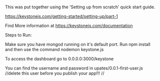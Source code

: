 This was put together using the 'Setting up from scratch' quick start guide.

https://keystonejs.com/getting-started/setting-up/part-1

Find More information at https://keystonejs.com/documentation

Steps to Run:

Make sure you have mongod running on it's default port.
Run npm install and then use the command nodemon keystone.js

To access the dashboard go to 0.0.0.0:3000/keystone

You can find the username and password in upates/0.0.1-first-user.js
//delete this user before you publish your app!!! //
